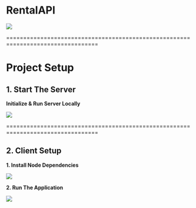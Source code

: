 # RentalAPI

![](https://github.com/YoniProbeh/RentalAPI/blob/master/Client/src/img/overview-min.gif?raw=true)

=================================================================================
# Project Setup

## 1. Start The Server

**Initialize & Run Server Locally**

![](https://github.com/YoniProbeh/RentalAPI/blob/master/Server/Library/img/build-min.gif?raw=true)

=================================================================================

## 2. Client Setup

**1. Install Node Dependencies**

![](https://github.com/YoniProbeh/RentalAPI/blob/master/Client/src/img/install-min.gif?raw=true)

**2. Run The Application**

![](https://github.com/YoniProbeh/RentalAPI/blob/master/Client/src/img/serve-min.gif?raw=true)
